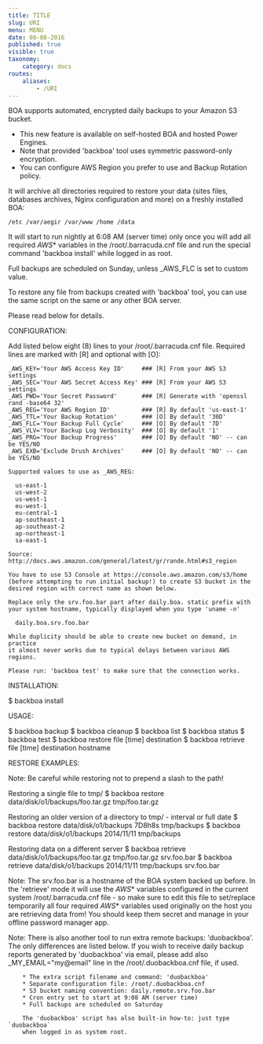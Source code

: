 ```yaml
---
title: TITLE
slug: URI
menu: MENU
date: 08-08-2016
published: true
visible: true
taxonomy:
    category: docs
routes:
    aliases:
        - /URI
---
```


  BOA supports automated, encrypted daily backups to your Amazon S3 bucket.

  * This new feature is available on self-hosted BOA and hosted Power Engines.
  * Note that provided 'backboa' tool uses symmetric password-only encryption.
  * You can configure AWS Region you prefer to use and Backup Rotation policy.

  It will archive all directories required to restore your data (sites files,
  databases archives, Nginx configuration and more) on a freshly installed BOA:

    /etc /var/aegir /var/www /home /data

  It will start to run nightly at 6:08 AM (server time) only once you will add
  all required _AWS_* variables in the /root/.barracuda.cnf file and run the
  special command 'backboa install' while logged in as root.

  Full backups are scheduled on Sunday, unless _AWS_FLC is set to custom value.

  To restore any file from backups created with 'backboa' tool, you can use
  the same script on the same or any other BOA server.

  Please read below for details.


  CONFIGURATION:

  Add listed below eight (8) lines to your /root/.barracuda.cnf file.
  Required lines are marked with [R] and optional with [O]:

    _AWS_KEY='Your AWS Access Key ID'     ### [R] From your AWS S3 settings
    _AWS_SEC='Your AWS Secret Access Key' ### [R] From your AWS S3 settings
    _AWS_PWD='Your Secret Password'       ### [R] Generate with 'openssl rand -base64 32'
    _AWS_REG='Your AWS Region ID'         ### [R] By default 'us-east-1'
    _AWS_TTL='Your Backup Rotation'       ### [O] By default '30D'
    _AWS_FLC='Your Backup Full Cycle'     ### [O] By default '7D'
    _AWS_VLV='Your Backup Log Verbosity'  ### [O] By default '1'
    _AWS_PRG='Your Backup Progress'       ### [O] By default 'NO' -- can be YES/NO
    _AWS_EXB='Exclude Drush Archives'     ### [O] By default 'NO' -- can be YES/NO

    Supported values to use as _AWS_REG:

      us-east-1
      us-west-2
      us-west-1
      eu-west-1
      eu-central-1
      ap-southeast-1
      ap-southeast-2
      ap-northeast-1
      sa-east-1

    Source: http://docs.aws.amazon.com/general/latest/gr/rande.html#s3_region

    You have to use S3 Console at https://console.aws.amazon.com/s3/home
    (before attempting to run initial backup!) to create S3 bucket in the
    desired region with correct name as shown below.

    Replace only the srv.foo.bar part after daily.boa. static prefix with
    your system hostname, typically displayed when you type 'uname -n'

      daily.boa.srv.foo.bar

    While duplicity should be able to create new bucket on demand, in practice
    it almost never works due to typical delays between various AWS regions.

    Please run: 'backboa test' to make sure that the connection works.

  INSTALLATION:

  $ backboa install

  USAGE:

  $ backboa backup
  $ backboa cleanup
  $ backboa list
  $ backboa status
  $ backboa test
  $ backboa restore file [time] destination
  $ backboa retrieve file [time] destination hostname

  RESTORE EXAMPLES:

  Note: Be careful while restoring not to prepend a slash to the path!

  Restoring a single file to tmp/
  $ backboa restore data/disk/o1/backups/foo.tar.gz tmp/foo.tar.gz

  Restoring an older version of a directory to tmp/ - interval or full date
  $ backboa restore data/disk/o1/backups 7D8h8s tmp/backups
  $ backboa restore data/disk/o1/backups 2014/11/11 tmp/backups

  Restoring data on a different server
  $ backboa retrieve data/disk/o1/backups/foo.tar.gz tmp/foo.tar.gz srv.foo.bar
  $ backboa retrieve data/disk/o1/backups 2014/11/11 tmp/backups srv.foo.bar

  Note: The srv.foo.bar is a hostname of the BOA system backed up before.
        In the 'retrieve' mode it will use the _AWS_* variables configured
        in the current system /root/.barracuda.cnf file - so make sure to edit
        this file to set/replace temporarily all four required _AWS_* variables
        used originally on the host you are retrieving data from! You should
        keep them secret and manage in your offline password manager app.

  Note: There is also another tool to run extra remote backups: 'duobackboa'.
        The only differences are listed below. If you wish to receive daily
        backup reports generated by 'duobackboa' via email, please add also
        _MY_EMAIL="my@email" line in the /root/.duobackboa.cnf file, if used.

        * The extra script filename and command: 'duobackboa'
        * Separate configuration file: /root/.duobackboa.cnf
        * S3 bucket naming convention: daily.remote.srv.foo.bar
        * Cron entry set to start at 9:08 AM (server time)
        * Full backups are scheduled on Saturday

        The 'duobackboa' script has also built-in how-to: just type `duobackboa`
        when logged in as system root.

